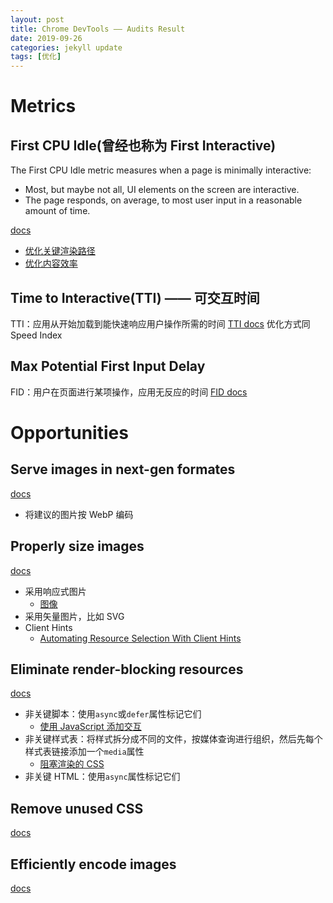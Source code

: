 ```yaml
---
layout: post
title: Chrome DevTools —— Audits Result
date: 2019-09-26
categories: jekyll update
tags: [优化]
---
```


# Metrics

## First CPU Idle(曾经也称为 First Interactive)

The First CPU Idle metric measures when a page is minimally interactive:

- Most, but maybe not all, UI elements on the screen are interactive.
- The page responds, on average, to most user input in a reasonable amount of time.

[docs](https://developers.google.com/web/tools/lighthouse/audits/first-cpu-idle)

- [优化关键渲染路径](https://developers.google.com/web/fundamentals/performance/critical-rendering-path/)
- [优化内容效率](https://developers.google.com/web/fundamentals/performance/optimizing-content-efficiency)

## Time to Interactive(TTI) —— 可交互时间

TTI：应用从开始加载到能快速响应用户操作所需的时间
[TTI docs](https://developers.google.com/web/tools/lighthouse/audits/time-to-interactive)
优化方式同 Speed Index

## Max Potential First Input Delay

FID：用户在页面进行某项操作，应用无反应的时间
[FID docs](https://developers.google.com/web/updates/2018/05/first-input-delay?utm_source=lighthouse&utm_medium=devtools)

# Opportunities

## Serve images in next-gen formates

[docs](https://developers.google.com/web/tools/lighthouse/audits/webp?utm_source=lighthouse&utm_medium=devtools)

- 将建议的图片按 WebP 编码

## Properly size images

[docs](https://developers.google.com/web/tools/lighthouse/audits/oversized-images)

- 采用响应式图片
  - [图像](https://developers.google.com/web/fundamentals/design-and-ux/responsive/images#images_in_markup)
- 采用矢量图片，比如 SVG
- Client Hints
  - [Automating Resource Selection With Client Hints](https://developers.google.com/web/updates/2015/09/automating-resource-selection-with-client-hints)

## Eliminate render-blocking resources

[docs](https://developers.google.com/web/tools/lighthouse/audits/blocking-resources?utm_source=lighthouse&utm_medium=devtools)

- 非关键脚本：使用`async`或`defer`属性标记它们
  - [使用 JavaScript 添加交互](https://developers.google.com/web/fundamentals/performance/critical-rendering-path/adding-interactivity-with-javascript)
- 非关键样式表：将样式拆分成不同的文件，按媒体查询进行组织，然后先每个样式表链接添加一个`media`属性
  - [阻塞渲染的 CSS](https://developers.google.com/web/fundamentals/performance/critical-rendering-path/render-blocking-css)
- 非关键 HTML：使用`async`属性标记它们

## Remove unused CSS

[docs](https://developers.google.com/web/tools/lighthouse/audits/unused-css?utm_source=lighthouse&utm_medium=devtools)

## Efficiently encode images

[docs](https://developers.google.com/web/tools/lighthouse/audits/optimize-images?utm_source=lighthouse&utm_medium=devtools)
